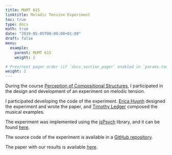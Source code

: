```yaml
---
title: MUMT 615
linktitle: Melodic Tension Experiment
toc: true
type: docs
math: true
date: "2019-05-05T00:00:00+01:00"
draft: false
menu:
  example:
    parent: MUMT 615
    weight: 2

# Prev/next pager order (if `docs_section_pager` enabled in `params.toml`)
weight: 2
---
```


During the course [Perception of Compositional Structures](https://perceptionofcompositionalstructures.github.io/), I participated in the design and development of an experiment on melodic tension.

I participated developing the code of the experiment. [Erica Huynh](https://www.mcgill.ca/music/erica-huynh) designed the experiment and wrote the paper, and [Timothy Ledger](https://www.timothymledger.com/) composed the musical examples.

The experiment was implemented using the [jsPsych](https://www.jspsych.org/) library, and it can be found [here](https://melodictension-7fd48.firebaseapp.com/).

The source code of the experiment is available in a [GitHub repository](https://github.com/napulen/melodictension).

The paper with our results is available [here](https://perceptionofcompositionalstructures.github.io/Docs/Group2_TensionInMelody_FinalProject_HuynhLedgerNapoles.pdf).